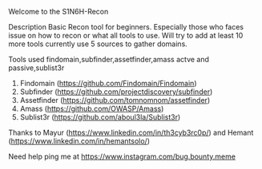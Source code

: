 Welcome to the S1N6H-Recon

Description
Basic Recon tool for beginners. Especially those who faces issue on how to recon or what all tools to use. Will try to add at least 10 more tools currently use 5 sources to gather domains. 

Tools used
findomain,subfinder,assetfinder,amass actve and passive,sublist3r
1. Findomain (https://github.com/Findomain/Findomain)
2. Subfinder (https://github.com/projectdiscovery/subfinder)
3. Assetfinder (https://github.com/tomnomnom/assetfinder)
4. Amass (https://github.com/OWASP/Amass)
5. Sublist3r (https://github.com/aboul3la/Sublist3r)

Thanks to Mayur (https://www.linkedin.com/in/th3cyb3rc0p/) and Hemant (https://www.linkedin.com/in/hemantsolo/)

Need help ping me at https://www.instagram.com/bug.bounty.meme
